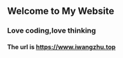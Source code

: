 ## Welcome to My Website

### Love coding,love thinking

#### The url is https://www.iwangzhu.top


